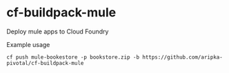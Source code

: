 cf-buildpack-mule
=================

Deploy mule apps to Cloud Foundry

Example usage 
```
cf push mule-bookestore -p bookstore.zip -b https://github.com/aripka-pivotal/cf-buildpack-mule
```
